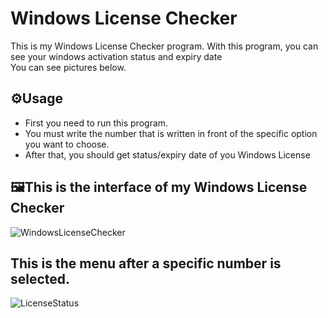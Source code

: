# Windows License Checker
This is my Windows License Checker program. With this program, you can see your windows activation status and expiry date <br/>
You can see pictures below.

## ⚙️Usage
* First you need to run this program.
* You must write the number that is written in front of the specific option you want to choose.  
* After that, you should get status/expiry date of you Windows License

## 🖼️This is the interface of my Windows License Checker
![WindowsLicenseChecker](https://github.com/AykhanUV/windows-license-checker/blob/main/photos/Windows%20License%20Checker.png)

## This is the menu after a specific number is selected.
![LicenseStatus](https://github.com/AykhanUV/windows-license-checker/blob/main/photos/License%20status.png)
